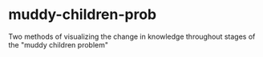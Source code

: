 # muddy-children-prob
Two methods of visualizing the change in knowledge throughout stages of the "muddy children problem"

